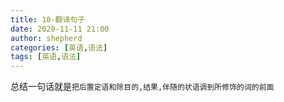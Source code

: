 ```yaml
---
title: 10-翻译句子
date: 2020-11-11 21:00
author: shepherd
categories: [英语,语法]
tags: [英语,语法]  
---
```


 总结一句话就是`把后置定语和除目的,结果,伴随的状语调到所修饰的词的前面`